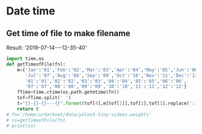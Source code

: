 











# Date time 
## Get time of file to make filename

Result: '2019-07-14---12-35-40'

```python
import time,os
def getTimeofFile(fn):
    m={'Jan':'01','Feb':'02','Mar':'03','Apr':'04','May':'05','Jun':'06',
       'Jul':'07','Aug':'08','Sep':'09','Oct':'10','Nov':'11','Dec':'12',
       '01':'01','02':'02','03':'03','04':'04','05':'05','06':'06',
       '07':'07','08':'08','09':'09','10':'10','11':'11','12':'12'}
    fTime=time.ctime(os.path.getmtime(fn))
    tof=fTime.split(' ')
    t="{}-{}-{}---{}".format(tof[4],m[tof[1]],tof[2],tof[3].replace(':','-'))
    return t
# fn='/home/u/darknet/data/yolov3-tiny-videos.weights'
# ss=getTimeofFile(fn)
# print(ss)
```


